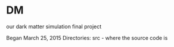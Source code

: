 # DM
our dark matter simulation final project

Began March 25, 2015
Directories:
  src - where the source code is
